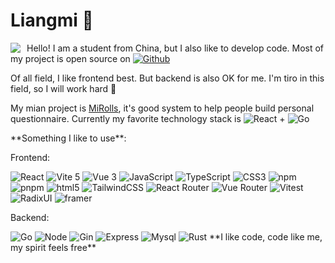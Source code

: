 # Liangmi 👻

<picture>
  <source
    srcset="https://github-readme-stats.vercel.app/api?username=liangmiqwq&show_icons=true&theme=dark"
    media="(prefers-color-scheme: dark)"
  />
  <source
    srcset="https://github-readme-stats.vercel.app/api?username=liangmiqwq&show_icons=true"
    media="(prefers-color-scheme: light), (prefers-color-scheme: no-preference)"
  />
  <img src="https://github-readme-stats.vercel.app/api?username=liangmiqwq&show_icons=true" align=left style="margin-right:10px"/>
</picture><p>Hello! I am a student from China, but I also like to develop code. Most of my project is open source on <a href="https://github.com/liangmiQwQ" target="_blank"><img alt="Github" src="https://img.shields.io/badge/GitHub-%2312100E.svg?&style=for-the-badge&logo=Github&logoColor=white" /></a></p><p>Of all field, I like frontend best. But backend is also OK for me. I'm tiro in this field, so I will work hard 😤</p><p>My mian project is <a href="https://github.com/MiRolls/MiRolls">MiRolls</a>, it's good system to help people build personal questionnaire. Currently my favorite technology stack is <img alt="React" src="https://img.shields.io/badge/-React-45b8d8?style=flat-square&logo=react&logoColor=white" /> + <img alt="Go" src="https://img.shields.io/badge/-Golang-E10098?style=flat-square&logo=Go&logoColor=white" /></p>
**Something I like to use**:

Frontend:
<p>
  <img alt="React" src="https://img.shields.io/badge/-React-45b8d8?style=flat-square&logo=react&logoColor=white" />
  <img alt="Vite 5" src="https://img.shields.io/badge/-Vite-81A3F9?style=flat-square&logo=vite&logoColor=white" />
	<img alt="Vue 3" src="https://img.shields.io/badge/-Vue-5BA17F?style=flat-square&logo=vue.js&logoColor=white" />
  <img alt="JavaScript"
    src="https://img.shields.io/badge/-JavaScript-F7DF1E?style=flat-square&logo=javascript&logoColor=black" />
  <img alt="TypeScript"
    src="https://img.shields.io/badge/-TypeScript-007ACC?style=flat-square&logo=typescript&logoColor=white" />
  <img alt="CSS3"
    src="https://img.shields.io/badge/-CSS-E10098?style=flat-square&logo=CSS3&logoColor=white" />
  <img alt="npm" src="https://img.shields.io/badge/-NPM-CB3837?style=flat-square&logo=npm&logoColor=white" />
  <img alt="pnpm" src="https://img.shields.io/badge/-PNPM-a1570e?style=flat-square&logo=pnpm&logoColor=white" />
  <img alt="html5" src="https://img.shields.io/badge/-HTML5-E34F26?style=flat-square&logo=html5&logoColor=white" />
<img alt="TailwindCSS"
    src="https://img.shields.io/badge/-tailwindcss-50B3D0?style=flat-square&logo=tailwindcss&logoColor=white" />
  <img alt="React Router"
    src="https://img.shields.io/badge/-React%20Router-CA4245?style=flat-square&logo=reactrouter&logoColor=white" />
  <img alt="Vue Router"
    src="https://img.shields.io/badge/-Vue%20Router-2a800d?style=flat-square&logo=vue.js&logoColor=white" />
    <img alt="Vitest"
    src="https://img.shields.io/badge/-Vitest-6E9F18?style=flat-square&logo=vitest&logoColor=white" />
   <img alt="RadixUI"
    src="https://img.shields.io/badge/-Radix-161618?style=flat-square&logo=radixui&logoColor=white" />
     <img alt="framer"
    src="https://img.shields.io/badge/-Framer%20Motion-0055FF?style=flat-square&logo=framer&logoColor=white" />
</p>
Backend:

<p>
  <img alt="Go" src="https://img.shields.io/badge/-Go-00ADD8?style=flat-square&logo=go&logoColor=white" />
  <img alt="Node" src="https://img.shields.io/badge/-Node.js-339933?style=flat-square&logo=nodedotjs&logoColor=white" />
	<img alt="Gin" src="https://img.shields.io/badge/-Gin-008ECF?style=flat-square&logo=gin&logoColor=white" />
  <img alt="Express"
    src="https://img.shields.io/badge/-Express-000000?style=flat-square&logo=express&logoColor=black" />
  <img alt="Mysql"
    src="https://img.shields.io/badge/-MySQL-4479A1?style=flat-square&logo=mysql&logoColor=white" />
  <img alt="Rust"
    src="https://img.shields.io/badge/-Rust-000000?style=flat-square&logo=rust&logoColor=white" /> 
**I like code, code like me, my spirit feels free**

